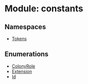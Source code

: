 # Module: constants

## Namespaces

- [Tokens](constants.Tokens.md)

## Enumerations

- [ColonyRole](../enums/constants.ColonyRole.md)
- [Extension](../enums/constants.Extension.md)
- [Id](../enums/constants.Id.md)
